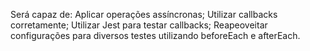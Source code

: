 Será capaz de:
	Aplicar operações assíncronas;
	Utilizar callbacks corretamente;
	Utilizar Jest para testar callbacks;
	Reapeoveitar configurações para diversos testes utilizando beforeEach e afterEach.

